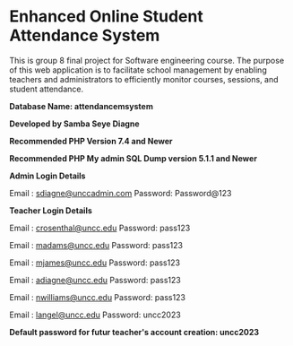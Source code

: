 # Enhanced Online Student Attendance System
This is group 8 final project for Software engineering course. The purpose of this web application is to facilitate school management by enabling teachers and administrators to efficiently monitor courses, sessions, and student attendance.

**Database Name: attendancemsystem**

**Developed by Samba Seye Diagne**

**Recommended PHP Version 7.4 and Newer**

**Recommended PHP My admin SQL Dump version 5.1.1 and Newer**



**Admin Login Details**

Email   : sdiagne@unccadmin.com
Password: Password@123


**Teacher Login Details**

Email   : crosenthal@uncc.edu
Password: pass123

Email   : madams@uncc.edu
Password: pass123

Email   : mjames@uncc.edu
Password: pass123

Email   : adiagne@uncc.edu
Password: pass123

Email   : nwilliams@uncc.edu
Password: pass123

Email : langel@uncc.edu
Password: uncc2023

**Default password for futur teacher's account creation: uncc2023**

